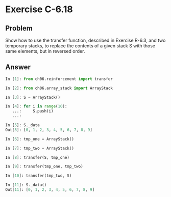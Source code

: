 # Exercise C-6.18

## Problem

Show how to use the transfer function, described in Exercise R-6.3, and
two temporary stacks, to replace the contents of a given stack S with those
same elements, but in reversed order.

## Answer

```python
In [1]: from ch06.reinforcement import transfer

In [2]: from ch06.array_stack import ArrayStack

In [3]: S = ArrayStack()

In [4]: for i in range(10):
   ...:     S.push(i)
   ...:

In [5]: S._data
Out[5]: [0, 1, 2, 3, 4, 5, 6, 7, 8, 9]

In [6]: tmp_one = ArrayStack()

In [7]: tmp_two = ArrayStack()

In [8]: transfer(S, tmp_one)

In [9]: transfer(tmp_one, tmp_two)

In [10]: transfer(tmp_two, S)

In [11]: S._data()
Out[11]: [0, 1, 2, 3, 4, 5, 6, 7, 8, 9]
```
